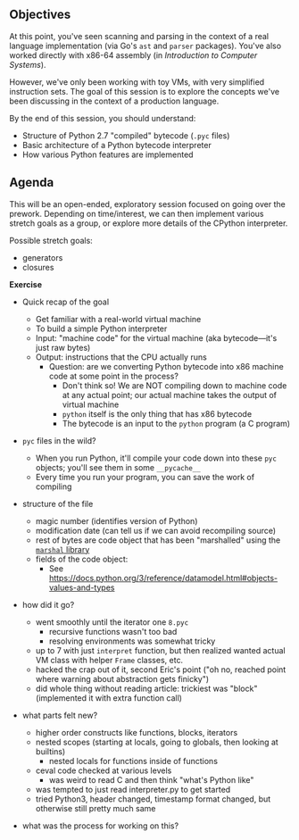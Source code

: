## Objectives

At this point, you've seen scanning and parsing in the context of a real language implementation (via Go's `ast` and `parser` packages). You've also worked directly with x86-64 assembly (in _Introduction to Computer Systems_).

However, we've only been working with toy VMs, with very simplified instruction sets. The goal of this session is to explore the concepts we've been discussing in the context of a production language.

By the end of this session, you should understand:

- Structure of Python 2.7 "compiled" bytecode (`.pyc` files)
- Basic architecture of a Python bytecode interpreter
- How various Python features are implemented

## Agenda

This will be an open-ended, exploratory session focused on going over the prework. Depending on time/interest, we can then implement various stretch goals as a group, or explore more details of the CPython interpreter.

Possible stretch goals:
- generators
- closures

**Exercise**

- Quick recap of the goal
	- Get familiar with a real-world virtual machine
	- To build a simple Python interpreter
	- Input: "machine code" for the virtual machine (aka bytecode—it's just raw bytes)
	- Output: instructions that the CPU actually runs
		- Question: are we converting Python bytecode into x86 machine code at some point in the process?
			- Don't think so! We are NOT compiling down to machine code at any actual point; our actual machine takes the output of virtual machine
			- `python` itself is the only thing that has x86 bytecode
			- The bytecode is an input to the `python` program (a C program)

- `pyc` files in the wild?
	- When you run Python, it'll compile your code down into these `pyc` objects; you'll see them in some `__pycache__`
	- Every time you run your program, you can save the work of compiling

- structure of the file
	- magic number (identifies version of Python)
	- modification date (can tell us if we can avoid recompiling source)
	- rest of bytes are code object that has been "marshalled" using the [`marshal` library](https://docs.python.org/3/library/marshal.html)
	- fields of the code object:
		- See https://docs.python.org/3/reference/datamodel.html#objects-values-and-types

- how did it go?
	- went smoothly until the iterator one `8.pyc`
		- recursive functions wasn't too bad
		- resolving environments was somewhat tricky
	- up to 7 with just `interpret` function, but then realized wanted actual VM class with helper `Frame` classes, etc.
	- hacked the crap out of it, second Eric's point ("oh no, reached point where warning about abstraction gets finicky")
	- did whole thing without reading article: trickiest was "block" (implemented it with extra function call)

- what parts felt new?
	- higher order constructs like functions, blocks, iterators
	- nested scopes (starting at locals, going to globals, then looking at builtins)
		- nested locals for functions inside of functions
	- ceval code checked at various levels
		- was weird to read C and then think "what's Python like"
	- was tempted to just read interpreter.py to get started
	- tried Python3, header changed, timestamp format changed, but otherwise still pretty much same

- what was the process for working on this?